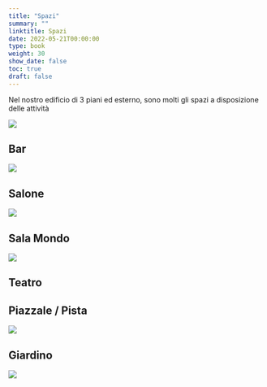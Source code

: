 ```yaml
---
title: "Spazi"
summary: ""
linktitle: Spazi
date: 2022-05-21T00:00:00
type: book
weight: 30
show_date: false
toc: true
draft: false
---
```


Nel nostro edificio di 3 piani ed esterno, sono molti gli spazi a disposizione delle attività

![](albums/cdp/esterno.webp)

## Bar
![](albums/cdp/bar.webp)

## Salone
![](albums/cdp/mercatino.webp)

## Sala Mondo
![](albums/cdp/sala_mondo.webp)

## Teatro

## Piazzale / Pista
![](albums/cdp/piazzale.webp)

## Giardino
![](albums/cdp/calcino.webp)


